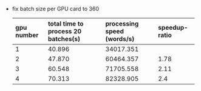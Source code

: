
- fix batch size per GPU card to 360

  |gpu number|total time to process 20 batches(s)|processing speed (words/s)|speedup-ratio|
  |:--|:--|:--|:--|
  |1|40.896|34017.351|
  |2|47.870|60464.357|1.78|
  |3|60.548|71705.558|2.11|
  |4|70.313|82328.905|2.4|
